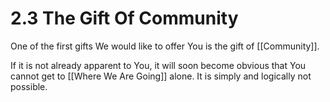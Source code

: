 # 2.3 The Gift Of Community
One of the first gifts We would like to offer You is the gift of [[Community]]. 

If it is not already apparent to You, it will soon become obvious that You cannot get to [[Where We Are Going]] alone. It is simply and logically not possible. 

